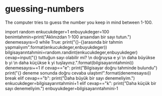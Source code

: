 # guessing-numbers
The computer tries to guess the number you keep in mind between 1-100.

import random
enkucukdeger=1
enbuyukdeger=100
benimtahmin=print("Aklınızdan 1-100 arsaından bir sayı tutun.")
denemesayısı=0
while True:
    print("{}-{}arasında bir tahmin yapmalıyım".format(enkucukdeger,enbuyukdeger))
    bilgisayarıntahmini=random.randint(enkucukdeger,enbuyukdeger)
    cevap=input("{} tuttuğun sayı olabilir mi? \n doğruysa e yi \n daha büyükse b yi \n daha küçükse k yi tuşlayınız.".format(bilgisayarıntahmini))
    denemesayısı+=1
    if cevap=="e":
         print("Bilgisayar doğru tahminde bulundu")
         print("{} deneme sonunda doğru cevaba ulaştım!".format(denemesayısı))
         break
    elif cevap=="b":
         print("Daha büyük bir sayı denemeliyim.")
         enkucukdeger=bilgisayarıntahmini+1
    elif cevap=="k":
         print("Daha küçük bir sayı denemeliyim.")
         enbuyukdeger=bilgisayarıntahmini-1
